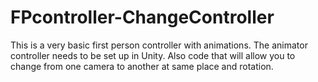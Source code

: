 # FPcontroller-ChangeController
This is a very basic first person controller with animations. The animator controller needs to be set up in Unity. Also code that will allow you to change from one camera to another at same place and rotation.
